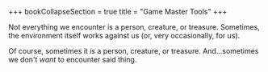 +++
bookCollapseSection = true
title = "Game Master Tools"
+++

Not everything we encounter is a person, creature, or treasure. Sometimes, the environment itself works against us (or, very occasionally, for us).

Of course, sometimes it _is_ a person, creature, or treasure. And...sometimes we don't _want_ to encounter said thing.
